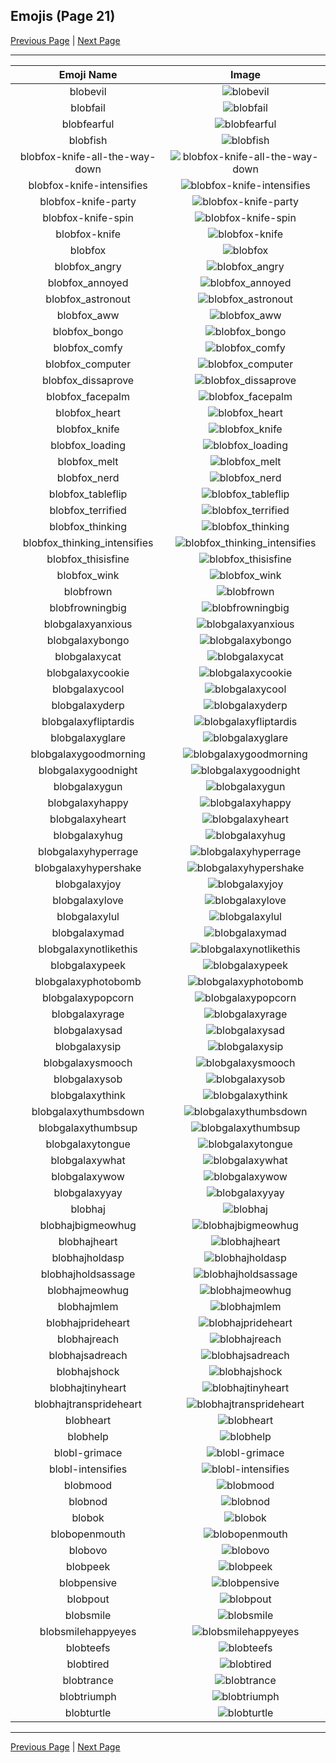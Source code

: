 
## Emojis (Page 21)

[Previous Page](/docs/hc/page-b-0020.md)
  | [Next Page](/docs/hc/page-b-0022.md)

<hr />

|Emoji Name|Image|
| :-: | :-: |
|blobevil| ![blobevil](/emojis/hc/blobevil.png)|
|blobfail| ![blobfail](/emojis/hc/blobfail.png)|
|blobfearful| ![blobfearful](/emojis/hc/blobfearful.png)|
|blobfish| ![blobfish](/emojis/hc/blobfish.png)|
|blobfox-knife-all-the-way-down| ![blobfox-knife-all-the-way-down](/emojis/hc/blobfox-knife-all-the-way-down.gif)|
|blobfox-knife-intensifies| ![blobfox-knife-intensifies](/emojis/hc/blobfox-knife-intensifies.gif)|
|blobfox-knife-party| ![blobfox-knife-party](/emojis/hc/blobfox-knife-party.gif)|
|blobfox-knife-spin| ![blobfox-knife-spin](/emojis/hc/blobfox-knife-spin.gif)|
|blobfox-knife| ![blobfox-knife](/emojis/hc/blobfox-knife.png)|
|blobfox| ![blobfox](/emojis/hc/blobfox.png)|
|blobfox_angry| ![blobfox_angry](/emojis/hc/blobfox_angry.png)|
|blobfox_annoyed| ![blobfox_annoyed](/emojis/hc/blobfox_annoyed.png)|
|blobfox_astronout| ![blobfox_astronout](/emojis/hc/blobfox_astronout.png)|
|blobfox_aww| ![blobfox_aww](/emojis/hc/blobfox_aww.png)|
|blobfox_bongo| ![blobfox_bongo](/emojis/hc/blobfox_bongo.png)|
|blobfox_comfy| ![blobfox_comfy](/emojis/hc/blobfox_comfy.png)|
|blobfox_computer| ![blobfox_computer](/emojis/hc/blobfox_computer.png)|
|blobfox_dissaprove| ![blobfox_dissaprove](/emojis/hc/blobfox_dissaprove.png)|
|blobfox_facepalm| ![blobfox_facepalm](/emojis/hc/blobfox_facepalm.png)|
|blobfox_heart| ![blobfox_heart](/emojis/hc/blobfox_heart.png)|
|blobfox_knife| ![blobfox_knife](/emojis/hc/blobfox_knife.png)|
|blobfox_loading| ![blobfox_loading](/emojis/hc/blobfox_loading.png)|
|blobfox_melt| ![blobfox_melt](/emojis/hc/blobfox_melt.png)|
|blobfox_nerd| ![blobfox_nerd](/emojis/hc/blobfox_nerd.png)|
|blobfox_tableflip| ![blobfox_tableflip](/emojis/hc/blobfox_tableflip.png)|
|blobfox_terrified| ![blobfox_terrified](/emojis/hc/blobfox_terrified.png)|
|blobfox_thinking| ![blobfox_thinking](/emojis/hc/blobfox_thinking.png)|
|blobfox_thinking_intensifies| ![blobfox_thinking_intensifies](/emojis/hc/blobfox_thinking_intensifies.png)|
|blobfox_thisisfine| ![blobfox_thisisfine](/emojis/hc/blobfox_thisisfine.png)|
|blobfox_wink| ![blobfox_wink](/emojis/hc/blobfox_wink.png)|
|blobfrown| ![blobfrown](/emojis/hc/blobfrown.png)|
|blobfrowningbig| ![blobfrowningbig](/emojis/hc/blobfrowningbig.png)|
|blobgalaxyanxious| ![blobgalaxyanxious](/emojis/hc/blobgalaxyanxious.png)|
|blobgalaxybongo| ![blobgalaxybongo](/emojis/hc/blobgalaxybongo.gif)|
|blobgalaxycat| ![blobgalaxycat](/emojis/hc/blobgalaxycat.png)|
|blobgalaxycookie| ![blobgalaxycookie](/emojis/hc/blobgalaxycookie.png)|
|blobgalaxycool| ![blobgalaxycool](/emojis/hc/blobgalaxycool.png)|
|blobgalaxyderp| ![blobgalaxyderp](/emojis/hc/blobgalaxyderp.png)|
|blobgalaxyfliptardis| ![blobgalaxyfliptardis](/emojis/hc/blobgalaxyfliptardis.gif)|
|blobgalaxyglare| ![blobgalaxyglare](/emojis/hc/blobgalaxyglare.png)|
|blobgalaxygoodmorning| ![blobgalaxygoodmorning](/emojis/hc/blobgalaxygoodmorning.gif)|
|blobgalaxygoodnight| ![blobgalaxygoodnight](/emojis/hc/blobgalaxygoodnight.gif)|
|blobgalaxygun| ![blobgalaxygun](/emojis/hc/blobgalaxygun.png)|
|blobgalaxyhappy| ![blobgalaxyhappy](/emojis/hc/blobgalaxyhappy.png)|
|blobgalaxyheart| ![blobgalaxyheart](/emojis/hc/blobgalaxyheart.png)|
|blobgalaxyhug| ![blobgalaxyhug](/emojis/hc/blobgalaxyhug.png)|
|blobgalaxyhyperrage| ![blobgalaxyhyperrage](/emojis/hc/blobgalaxyhyperrage.png)|
|blobgalaxyhypershake| ![blobgalaxyhypershake](/emojis/hc/blobgalaxyhypershake.gif)|
|blobgalaxyjoy| ![blobgalaxyjoy](/emojis/hc/blobgalaxyjoy.png)|
|blobgalaxylove| ![blobgalaxylove](/emojis/hc/blobgalaxylove.png)|
|blobgalaxylul| ![blobgalaxylul](/emojis/hc/blobgalaxylul.png)|
|blobgalaxymad| ![blobgalaxymad](/emojis/hc/blobgalaxymad.png)|
|blobgalaxynotlikethis| ![blobgalaxynotlikethis](/emojis/hc/blobgalaxynotlikethis.png)|
|blobgalaxypeek| ![blobgalaxypeek](/emojis/hc/blobgalaxypeek.png)|
|blobgalaxyphotobomb| ![blobgalaxyphotobomb](/emojis/hc/blobgalaxyphotobomb.png)|
|blobgalaxypopcorn| ![blobgalaxypopcorn](/emojis/hc/blobgalaxypopcorn.png)|
|blobgalaxyrage| ![blobgalaxyrage](/emojis/hc/blobgalaxyrage.png)|
|blobgalaxysad| ![blobgalaxysad](/emojis/hc/blobgalaxysad.png)|
|blobgalaxysip| ![blobgalaxysip](/emojis/hc/blobgalaxysip.png)|
|blobgalaxysmooch| ![blobgalaxysmooch](/emojis/hc/blobgalaxysmooch.gif)|
|blobgalaxysob| ![blobgalaxysob](/emojis/hc/blobgalaxysob.png)|
|blobgalaxythink| ![blobgalaxythink](/emojis/hc/blobgalaxythink.png)|
|blobgalaxythumbsdown| ![blobgalaxythumbsdown](/emojis/hc/blobgalaxythumbsdown.png)|
|blobgalaxythumbsup| ![blobgalaxythumbsup](/emojis/hc/blobgalaxythumbsup.png)|
|blobgalaxytongue| ![blobgalaxytongue](/emojis/hc/blobgalaxytongue.png)|
|blobgalaxywhat| ![blobgalaxywhat](/emojis/hc/blobgalaxywhat.png)|
|blobgalaxywow| ![blobgalaxywow](/emojis/hc/blobgalaxywow.png)|
|blobgalaxyyay| ![blobgalaxyyay](/emojis/hc/blobgalaxyyay.png)|
|blobhaj| ![blobhaj](/emojis/hc/blobhaj.png)|
|blobhajbigmeowhug| ![blobhajbigmeowhug](/emojis/hc/blobhajbigmeowhug.png)|
|blobhajheart| ![blobhajheart](/emojis/hc/blobhajheart.png)|
|blobhajholdasp| ![blobhajholdasp](/emojis/hc/blobhajholdasp.png)|
|blobhajholdsassage| ![blobhajholdsassage](/emojis/hc/blobhajholdsassage.png)|
|blobhajmeowhug| ![blobhajmeowhug](/emojis/hc/blobhajmeowhug.png)|
|blobhajmlem| ![blobhajmlem](/emojis/hc/blobhajmlem.png)|
|blobhajprideheart| ![blobhajprideheart](/emojis/hc/blobhajprideheart.png)|
|blobhajreach| ![blobhajreach](/emojis/hc/blobhajreach.png)|
|blobhajsadreach| ![blobhajsadreach](/emojis/hc/blobhajsadreach.png)|
|blobhajshock| ![blobhajshock](/emojis/hc/blobhajshock.png)|
|blobhajtinyheart| ![blobhajtinyheart](/emojis/hc/blobhajtinyheart.png)|
|blobhajtransprideheart| ![blobhajtransprideheart](/emojis/hc/blobhajtransprideheart.png)|
|blobheart| ![blobheart](/emojis/hc/blobheart.png)|
|blobhelp| ![blobhelp](/emojis/hc/blobhelp.png)|
|blobl-grimace| ![blobl-grimace](/emojis/hc/blobl-grimace.gif)|
|blobl-intensifies| ![blobl-intensifies](/emojis/hc/blobl-intensifies.gif)|
|blobmood| ![blobmood](/emojis/hc/blobmood.jpg)|
|blobnod| ![blobnod](/emojis/hc/blobnod.gif)|
|blobok| ![blobok](/emojis/hc/blobok.png)|
|blobopenmouth| ![blobopenmouth](/emojis/hc/blobopenmouth.png)|
|blobovo| ![blobovo](/emojis/hc/blobovo.png)|
|blobpeek| ![blobpeek](/emojis/hc/blobpeek.png)|
|blobpensive| ![blobpensive](/emojis/hc/blobpensive.png)|
|blobpout| ![blobpout](/emojis/hc/blobpout.png)|
|blobsmile| ![blobsmile](/emojis/hc/blobsmile.png)|
|blobsmilehappyeyes| ![blobsmilehappyeyes](/emojis/hc/blobsmilehappyeyes.png)|
|blobteefs| ![blobteefs](/emojis/hc/blobteefs.png)|
|blobtired| ![blobtired](/emojis/hc/blobtired.png)|
|blobtrance| ![blobtrance](/emojis/hc/blobtrance.gif)|
|blobtriumph| ![blobtriumph](/emojis/hc/blobtriumph.png)|
|blobturtle| ![blobturtle](/emojis/hc/blobturtle.png)|

<hr/>

[Previous Page](/docs/hc/page-b-0020.md)
  | [Next Page](/docs/hc/page-b-0022.md)